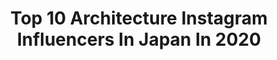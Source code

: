 ---
title: Top 10 Architecture Instagram Influencers In Japan In 2020
description: >-
  Find top architecture Instagram influencers in Japan in 2020. Most popular hashtags: #night #street #streets #japan.
platform: Instagram
profiles:
  - username: "harutin2"
    fullname: >-
      Harumi
    location: "Japan"
    followers: 40686
    engagement: 336
    commentsToLikes: 0.068799
    avatar: "https://scontent-lhr8-1.cdninstagram.com/v/t51.2885-19/10375785_708089792610433_271420758_a.jpg?_nc_ht=scontent-lhr8-1.cdninstagram.com&_nc_ohc=d2F4AYNbHRQAX8jx7Tk&oh=62c146e43f804b4161f60f3d24fd1f34&oe=5EBC70A9"
    verified: false
    hashtags: "#tg, #shoton, #shotoniphone"
  - username: "seven85654"
    fullname: >-
      SEVEN
    location: "Japan"
    followers: 22080
    engagement: 2593
    commentsToLikes: 0.002586
    avatar: "https://scontent-lhr8-1.cdninstagram.com/v/t51.2885-19/s320x320/62223510_2241525865897004_3850817933282377728_n.jpg?_nc_ht=scontent-lhr8-1.cdninstagram.com&_nc_ohc=xzFPvCtqM_4AX-j61Tx&oh=5ff6bf4433d490ce3e12f3809e99fa32&oe=5EBC4366"
    verified: false
    hashtags: "#minecraftlover, #mojang, #games, #minecraftdrawing"
  - username: "petestew"
    fullname: >-
      Peter Stewart
    location: "Japan"
    followers: 21009
    engagement: 418
    commentsToLikes: 0.021880
    avatar: "https://scontent-lhr8-1.cdninstagram.com/v/t51.2885-19/s320x320/38903961_2124871020921740_1606262123107713024_n.jpg?_nc_ht=scontent-lhr8-1.cdninstagram.com&_nc_ohc=-Jat0EonlucAX9Mdw0V&oh=0f591819c2996de4f5a27ecc0b5bb154&oe=5EBC1394"
    verified: false
    hashtags: "#chinaairlines, #taipeitravel, #hoiantravel, #hoianancienttown"
  - username: "benrich__"
    fullname: >-
      Ben Richards
    location: "Japan"
    followers: 4315
    engagement: 1637
    commentsToLikes: 0.036189
    avatar: "https://scontent-ams4-1.cdninstagram.com/v/t51.2885-19/s320x320/73175800_966834537042641_2138726716489596928_n.jpg?_nc_ht=scontent-ams4-1.cdninstagram.com&_nc_ohc=e0wmo1OM1MMAX-_tJ8W&oh=f0d9927d52a6b8df75835ca050934855&oe=5EBBD7A0"
    verified: false
    hashtags: "#tokyobike, #tokyobikemono"
  - username: "japantravelphoto"
    fullname: >-
      Japan Travel Photo
    location: "Japan"
    followers: 60938
    engagement: 467
    commentsToLikes: 0.003442
    avatar: "https://scontent-lax3-2.cdninstagram.com/v/t51.2885-19/s320x320/89052523_3827282080623093_2000417576873623552_n.jpg?_nc_ht=scontent-lax3-2.cdninstagram.com&_nc_ohc=3qHeP_ZaBgAAX_SVS-j&oh=a6e4300c29f6db1c831285b5f83668df&oe=5EA0E0DC"
    verified: false
    hashtags: "#riverside, #shibuya, #starrynight, #onomichi"
  - username: "mura_kyami53"
    fullname: >-
      むらきゃみだいち🇯🇵(Murakyami Daichi)
    location: "Japan"
    followers: 7805
    engagement: 1798
    commentsToLikes: 0.016432
    avatar: "https://scontent-ams4-1.cdninstagram.com/v/t51.2885-19/s320x320/82812685_252217582432053_8630521345752432640_n.jpg?_nc_ht=scontent-ams4-1.cdninstagram.com&_nc_ohc=Is6cB42cmKwAX8ZkJXn&oh=c529e97a581f66d0b9544229d5659eb7&oe=5EB196AC"
    verified: false
    hashtags: "#streetmobs, #rsa, #jj, #leagueoflenses"
  - username: "sajilo_kayo"
    fullname: >-
      kayoko kawai
    location: "Japan"
    followers: 21774
    engagement: 198
    commentsToLikes: 0.005961
    avatar: "https://scontent-ams4-1.cdninstagram.com/v/t51.2885-19/s320x320/14269156_954638258016365_235874987_a.jpg?_nc_ht=scontent-ams4-1.cdninstagram.com&_nc_ohc=DdYDrWEAxssAX9E9-96&oh=725b164423a71b54bd554694f01f858d&oe=5EA8DE1E"
    verified: false
    hashtags: "#hotelshanker, #harmoniasajilo, #ageratum, #sajilocafeforest"
  - username: "pranala.associates"
    fullname: >-
      Pranala Associates
    location: "Japan"
    followers: 28363
    engagement: 302
    commentsToLikes: 0.003080
    avatar: "https://scontent-frx5-1.cdninstagram.com/v/t51.2885-19/s320x320/1390194_1468761940103705_2135464947_a.jpg?_nc_ht=scontent-frx5-1.cdninstagram.com&_nc_ohc=U7wkEAQEgyIAX8fWSs5&oh=0b38a5a7bacb21f30450c12144cd810c&oe=5EAA1088"
    verified: false
    hashtags: "#bestnine2019, #iyashihouse, #bouwatelier, #pranalajapantrip"
  - username: "rinsta_gram1002"
    fullname: >-
      Rintaro Oyaizu / 小柳津林太郎 バチェラー2
    location: "Japan"
    followers: 71515
    engagement: 352
    commentsToLikes: 0.011257
    avatar: "https://scontent-arn2-1.cdninstagram.com/v/t51.2885-19/s320x320/69968346_1144530435735904_2435871585026965504_n.jpg?_nc_ht=scontent-arn2-1.cdninstagram.com&_nc_ohc=_L3pE7IeKDgAX9kxdvv&oh=3877b51aba04b485dc0ea9ed0f0f5660&oe=5EB9D5A3"
    verified: true
    hashtags: "#mamba, #path, #ghost, #pr"
  - username: "bobtakespics"
    fullname: >-
      BobTakesPics
    location: "Japan"
    followers: 8783
    engagement: 1400
    commentsToLikes: 0.093811
    avatar: "https://scontent-lhr8-1.cdninstagram.com/v/t51.2885-19/s320x320/38194782_503623410084374_4821728129863122944_n.jpg?_nc_ht=scontent-lhr8-1.cdninstagram.com&_nc_ohc=wFap9rz3g9AAX_04C7I&oh=d7e141a361e52e1e3fbdcab666ef136c&oe=5EB87E6C"
    verified: false
    hashtags: "#temples, #travelinggram, #yosemitevalley, #nightskyline"
---